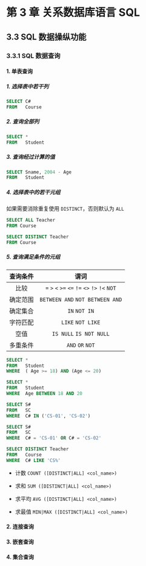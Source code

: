 # 第 3 章 关系数据库语言 SQL

## 3.3 SQL 数据操纵功能

### 3.3.1 SQL 数据查询

#### 1. 单表查询

##### 1. 选择表中若干列

```SQL
SELECT C#
FROM   Course
```

##### 2. 查询全部列

```SQL
SELECT *
FROM   Student
```

##### 3. 查询经过计算的值

```SQL
SELECT Sname, 2004 - Age
FROM   Student
```

##### 4. 选择表中的若干元组

如果需要消除重复使用 `DISTINCT`，否则默认为 `ALL`

```SQL
SELECT ALL Teacher
FROM Course
```

```SQL
SELECT DISTINCT Teacher
FROM Course
```

##### 5. 查询满足条件的元组

| 查询条件 |                      谓词                       |
| :------: | :---------------------------------------------: |
|   比较   | `=` `>` `<` `>=` `<=` `!=` `<>` `!>` `!<` `NOT` |
| 确定范围 |         `BETWEEN AND` `NOT BETWEEN AND`         |
| 确定集合 |                  `IN` `NOT IN`                  |
| 字符匹配 |                `LIKE` `NOT LIKE`                |
|   空值   |             `IS NULL` `IS NOT NULL`             |
| 多重条件 |                `AND` `OR` `NOT`                 |

```SQL
SELECT *
FROM   Student
WHERE  ( Age >= 18) AND (Age <= 20)
```

```SQL
SELECT *
FROM   Student
WHERE  Age BETWEEN 18 AND 20
```

```SQL
SELECT S#
FROM   SC
WHERE  C# IN ('CS-01', 'CS-02')
```

```SQL
SELECT S#
FROM   SC
WHERE  C# = 'CS-01' OR C# = 'CS-02'
```

```SQL
SELECT DISTINCT Teacher
FROM   Course
WHERE  C# LIKE 'CS%'
```

- 计数 `COUNT ([DISTINCT|ALL] <col_name>)`

- 求和 `SUM ([DISTINCT|ALL] <col_name>)`

- 求平均 `AVG ([DISTINCT|ALL] <col_name>)`

- 求最值 `MIN|MAX ([DISTINCT|ALL] <col_name>)`

#### 2. 连接查询

#### 3. 嵌套查询

#### 4. 集合查询
